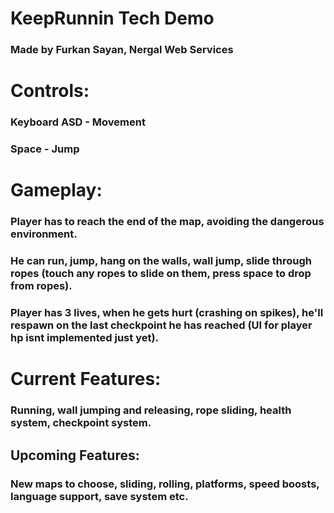 # KeepRunnin Tech Demo
### Made by Furkan Sayan, Nergal Web Services

# Controls:
### Keyboard ASD - Movement
### Space - Jump

# Gameplay:
### Player has to reach the end of the map, avoiding the dangerous environment.
### He can run, jump, hang on the walls, wall jump, slide through ropes (touch any ropes to slide on them, press space to drop from ropes).
### Player has 3 lives, when he gets hurt (crashing on spikes), he'll respawn on the last checkpoint he has reached (UI for player hp isnt implemented just yet).

# Current Features:
### Running, wall jumping and releasing, rope sliding, health system, checkpoint system.

## Upcoming Features:
### New maps to choose, sliding, rolling, platforms, speed boosts, language support, save system etc.
